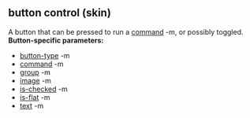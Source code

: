 ## button control (skin)


A button that can be pressed to run a
[command](/ref/%7Bskin%7D/commands.md) -m, or possibly toggled.
**Button-specific parameters:**
*   [button-type](/ref/%7Bskin%7D/param/button-type.md) -m
*   [command](/ref/%7Bskin%7D/param/command.md) -m
*   [group](/ref/%7Bskin%7D/param/group.md) -m
*   [image](/ref/%7Bskin%7D/param/image.md) -m
*   [is-checked](/ref/%7Bskin%7D/param/is-checked.md) -m
*   [is-flat](/ref/%7Bskin%7D/param/is-flat.md) -m
*   [text](/ref/%7Bskin%7D/param/text.md) -m